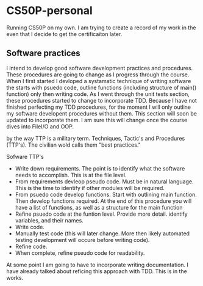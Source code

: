# CS50P-personal

Running CS50P on my own.  I am trying to create a record of my work in the even that I decide to get the certificaiton later.

## Software practices

I intend to develop good software development practices and procedures.  These procedures are going to change as I progress through the course.  When I first started I devloped a systamatic technique of writing software the starts with psuedo code, outline functions (including structure of main() function) only then writing code.  As I went through the unit tests section, these procedures started to change to incorporate TDD.  Because I have not finished perfecting my TDD procedures, for the moment I will only outline my software developent procedures without them.  This section will soon be updated to incorporate them.  I am sure this will change once the course dives into FileI/O and OOP.

by the way TTP is a military term.  Techniques, Tactic's and Procedures (TTP's).  The civilian wold calls them "best practices."

Sofware TTP's

- Write down requirements.  The point is to identify what the software needs to accomplish.  This is at the file level.
- From requirements devleop pseudo code.  Must be in natural language.  This is the time to identify if other modules will be required.
- From psuedo code develop functions.  Start with outlining main function.  Then develop functions required.  At the end of this procedure you will have a list of functions, as well as a structure for the main function  
- Refine psuedo code at the funtion level.  Provide more detail.  identify variables, and their names.
- Write code.
- Manually test code (this will later change.  More then likely automated testing development will occure before writing code).
- Refine code.
- When complete, refine pseudo code for readability.

At some point I am going to have to incorporate writing documentation.  I have already talked about reficing this approach with TDD.  This is in the works.